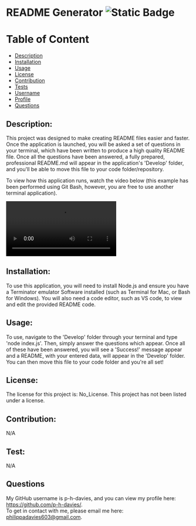 # README Generator ![Static Badge](https://img.shields.io/badge/License:-No_License-green:badgeContent)

# Table of Content
- [Description](#description)
- [Installation](#installation)
- [Usage](#usage)
- [License](#licenses)
- [Contribution](#contribution)
- [Tests](#test)
- [Username](#username)
- [Profile](#profile)
- [Questions](#questions)

## Description:
This project was designed to make creating README files easier and faster. Once the application is launched, you will be asked a set of questions in your terminal, which have been written to produce a high quality README file. Once all the questions have been answered, a fully prepared, professional README.md will appear in the application's 'Develop' folder, and you'll be able to move this file to your code folder/repository. 

To view how this application runs, watch the video below (this example has been performed using Git Bash, however, you are free to use another terminal application).

<video src="Develop/assets/application-recording.mp4" controls title="Title"></video>

## Installation:
To use this application, you will need to install Node.js and ensure you have a Terminator emulator Software installed (such as Terminal for Mac, or Bash for Windows). You will also need a code editor, such as VS code, to view and edit the provided README code.

## Usage:
To use, navigate to the 'Develop' folder through your terminal and type 'node index.js'. Then, simply answer the questions which appear. Once all of these have been answered, you will see a 'Success!' message appear and a README, with your entered data, will appear in the 'Develop' folder. You can then move this file to your code folder and you're all set!

## License:
The license for this project is: No_License.
This project has not been listed under a license.

## Contribution:
N/A

## Test:
N/A

## Questions
My GitHub username is p-h-davies, and you can view my profile here: https://github.com/p-h-davies/.
<br>
To get in contact with me, please email me here: philippadavies603@gmail.com.

